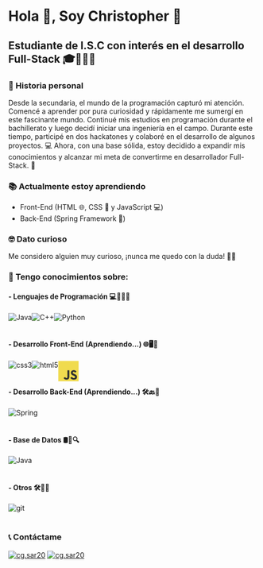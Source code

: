 # Hola 👋, Soy Christopher 🎈
## Estudiante de I.S.C con interés en el desarrollo Full-Stack 🎓👨‍💻🚀

### 📜 Historia personal
Desde la secundaria, el mundo de la programación capturó mi atención. Comencé a aprender por pura curiosidad y rápidamente me sumergí en este fascinante mundo. Continué mis estudios en programación durante el bachillerato y luego decidí iniciar una ingeniería en el campo. Durante este tiempo, participé en dos hackatones y colaboré en el desarrollo de algunos proyectos. 💻 Ahora, con una base sólida, estoy decidido a expandir mis conocimientos y alcanzar mi meta de convertirme en desarrollador Full-Stack. 🚀

### 📚 Actualmente estoy aprendiendo
- Front-End (HTML 🌐, CSS 🎨 y JavaScript 💻)
- Back-End (Spring Framework 🍃)

### 🤓 Dato curioso
Me considero alguien muy curioso, ¡nunca me quedo con la duda! 🤔🔎<br>

### 🧠 Tengo conocimientos sobre:
#### - Lenguajes de Programación 💻👨‍💻📝
<p align="left">
<a href="https://www.java.com/" target="_blank"><img align="left" alt="Java" height ="42px" src="https://raw.githubusercontent.com/rahul-jha98/github_readme_icons/main/language_and_tools/square/java/java.svg"></a>
<a href="https://www.w3schools.com/cpp/" target="_blank"><img align="left" alt="C++" height ="42px" src="https://upload.wikimedia.org/wikipedia/commons/1/18/ISO_C%2B%2B_Logo.svg"></a>
<a href="https://www.python.org/" target="_blank"><img align="left" alt="Python" height ="42px" src="https://raw.githubusercontent.com/rahul-jha98/github_readme_icons/main/language_and_tools/square/python/python.svg"></a>
</p><br><br>

#### - Desarrollo Front-End (Aprendiendo...) 🌐🖥️🎨
<p align="left">
<a href="https://www.w3schools.com/css/" target="_blank"> <img align="left" src="https://www.vectorlogo.zone/logos/w3_css/w3_css-icon.svg" alt="css3" height="42px"/> </a> 
<a href="https://www.w3.org/html/" target="_blank"> <img align="left" src="https://www.vectorlogo.zone/logos/w3_html5/w3_html5-icon.svg" alt="html5" height="42px"/> </a> 
<a href="https://developer.mozilla.org/en-US/docs/Web/JavaScript" target="_blank" rel="noreferrer"> <img align="left" src="https://raw.githubusercontent.com/devicons/devicon/master/icons/javascript/javascript-original.svg" alt="javascript" height="42px"/> </a>
</p><br><br>

#### - Desarrollo Back-End (Aprendiendo...) 🛠️🔙💼
<p align="left">
<a href="https://spring.io/" target="_blank"><img align="left" alt="Spring" height ="42px" src="https://www.vectorlogo.zone/logos/springio/springio-icon.svg"/></a>
</p><br><br>

#### - Base de Datos 🛢️💾🔍
<p align="left">
<a href="https://www.mysql.com/" target="_blank"><img align="left" alt="Java" height ="42px" src="https://www.vectorlogo.zone/logos/mysql/mysql-official.svg"/></a>
</p><br><br>

#### - Otros 🛠️🧩🔗
<p align="left">
<a href="https://git-scm.com/" target="_blank"> <img src="https://www.vectorlogo.zone/logos/git-scm/git-scm-icon.svg" align="left" alt="git" height="42px"/></a>
</p><br><br>

### 📞 Contáctame
<p align="left">
<a href="https://instagram.com/cg.sar20" target="blank"><img align="center" src="https://raw.githubusercontent.com/rahuldkjain/github-profile-readme-generator/master/src/images/icons/Social/instagram.svg" alt="cg.sar20" height="42px" /></a>
<a href="https://www.linkedin.com/in/chris-sarmiento-casillas" target="blank"><img align="center" src="https://upload.wikimedia.org/wikipedia/commons/8/81/LinkedIn_icon.svg" alt="cg.sar20" height="42px" /></a>
</p>

